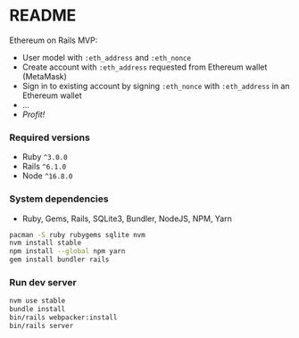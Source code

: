 # README

Ethereum on Rails MVP:
* User model with `:eth_address` and `:eth_nonce`
* Create account with `:eth_address` requested from Ethereum wallet (MetaMask)
* Sign in to existing account by signing `:eth_nonce` with `:eth_address` in an Ethereum wallet
* ...
* _Profit!_

### Required versions

* Ruby `^3.0.0`
* Rails `^6.1.0`
* Node `^16.8.0`

### System dependencies

* Ruby, Gems, Rails, SQLite3, Bundler, NodeJS, NPM, Yarn

```bash
pacman -S ruby rubygems sqlite nvm
nvm install stable
npm install --global npm yarn
gem install bundler rails
```

### Run dev server

```bash
nvm use stable
bundle install
bin/rails webpacker:install
bin/rails server
```
